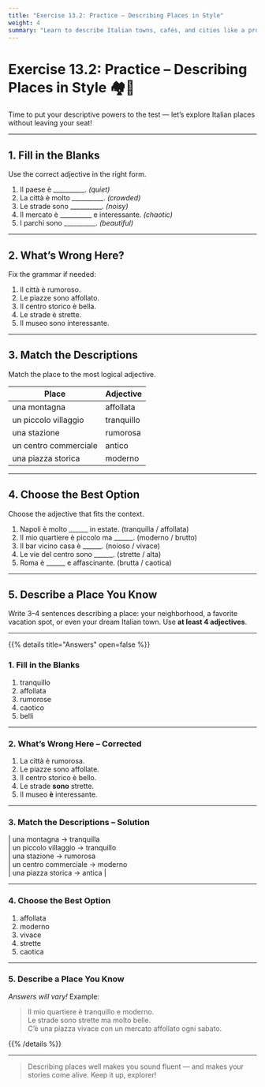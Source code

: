 ```yaml
---
title: "Exercise 13.2: Practice – Describing Places in Style"
weight: 4
summary: "Learn to describe Italian towns, cafés, and cities like a pro – or at least like someone who knows the word for 'quiet'."
---
```


# Exercise 13.2: Practice – Describing Places in Style 🏘️🌆

Time to put your descriptive powers to the test — let’s explore Italian places without leaving your seat!

---

## 1. Fill in the Blanks

Use the correct adjective in the right form.

1. Il paese è __________. *(quiet)*  
2. La città è molto __________. *(crowded)*  
3. Le strade sono __________. *(noisy)*  
4. Il mercato è __________ e interessante. *(chaotic)*  
5. I parchi sono __________. *(beautiful)*

---

## 2. What’s Wrong Here?

Fix the grammar if needed:

1. Il città è rumoroso.  
2. Le piazze sono affollato.  
3. Il centro storico è bella.  
4. Le strade è strette.  
5. Il museo sono interessante.

---

## 3. Match the Descriptions

Match the place to the most logical adjective.

| Place              | Adjective        |
|--------------------|------------------|
| una montagna       | affollata        |
| un piccolo villaggio | tranquillo     |
| una stazione       | rumorosa         |
| un centro commerciale | antico        |
| una piazza storica | moderno          |

---

## 4. Choose the Best Option

Choose the adjective that fits the context.

1. Napoli è molto ______ in estate. (tranquilla / affollata)  
2. Il mio quartiere è piccolo ma ______. (moderno / brutto)  
3. Il bar vicino casa è ______. (noioso / vivace)  
4. Le vie del centro sono ______. (strette / alta)  
5. Roma è ______ e affascinante. (brutta / caotica)

---

## 5. Describe a Place You Know

Write 3–4 sentences describing a place: your neighborhood, a favorite vacation spot, or even your dream Italian town. Use **at least 4 adjectives**.

---

{{% details title="Answers" open=false %}}

### 1. Fill in the Blanks

1. tranquillo  
2. affollata  
3. rumorose  
4. caotico  
5. belli

---

### 2. What’s Wrong Here – Corrected

1. La città è rumorosa.  
2. Le piazze sono affollate.  
3. Il centro storico è bello.  
4. Le strade **sono** strette.  
5. Il museo **è** interessante.

---

### 3. Match the Descriptions – Solution

| una montagna → tranquilla  
| un piccolo villaggio → tranquillo  
| una stazione → rumorosa  
| un centro commerciale → moderno  
| una piazza storica → antica |

---

### 4. Choose the Best Option

1. affollata  
2. moderno  
3. vivace  
4. strette  
5. caotica

---

### 5. Describe a Place You Know

*Answers will vary!* Example:  
> Il mio quartiere è tranquillo e moderno.  
> Le strade sono strette ma molto belle.  
> C’è una piazza vivace con un mercato affollato ogni sabato.

{{% /details %}}

---

> Describing places well makes you sound fluent — and makes your stories come alive. Keep it up, explorer!
